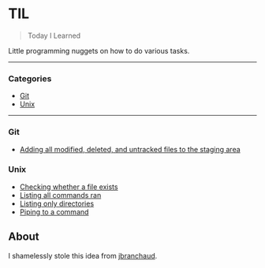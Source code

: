 # TIL

> Today I Learned

Little programming nuggets on how to do various tasks.

---

### Categories

* [Git](#git)
* [Unix](#unix)

---

### Git

- [Adding all modified, deleted, and untracked files to the staging area](git/take-all-changes.md)

### Unix

- [Checking whether a file exists](unix/file-exists-check.md)
- [Listing all commands ran](unix/command-history.md)
- [Listing only directories](unix/ls-directories.md)
- [Piping to a command](unix/xargs.md)

## About

I shamelessly stole this idea from
[jbranchaud](https://github.com/jbranchaud).